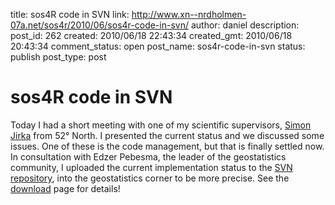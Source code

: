 title: sos4R code in SVN
link: http://www.xn--nrdholmen-07a.net/sos4r/2010/06/sos4r-code-in-svn/
author: daniel
description: 
post_id: 262
created: 2010/06/18 22:43:34
created_gmt: 2010/06/18 20:43:34
comment_status: open
post_name: sos4r-code-in-svn
status: publish
post_type: post

# sos4R code in SVN

Today I had a short meeting with one of my scientific supervisors, [Simon Jirka](http://ifgi.uni-muenster.de/~jirka/) from 52° North. I presented the current status and we discussed some issues. One of these is the code management, but that is finally settled now. In consultation with Edzer Pebesma, the leader of the geostatistics community, I uploaded the current implementation status to the [SVN repository](https://svn.52north.org/svn/geostatistics/main/sos4R/), into the geostatistics corner to be more precise. See the [download](/download/) page for details!